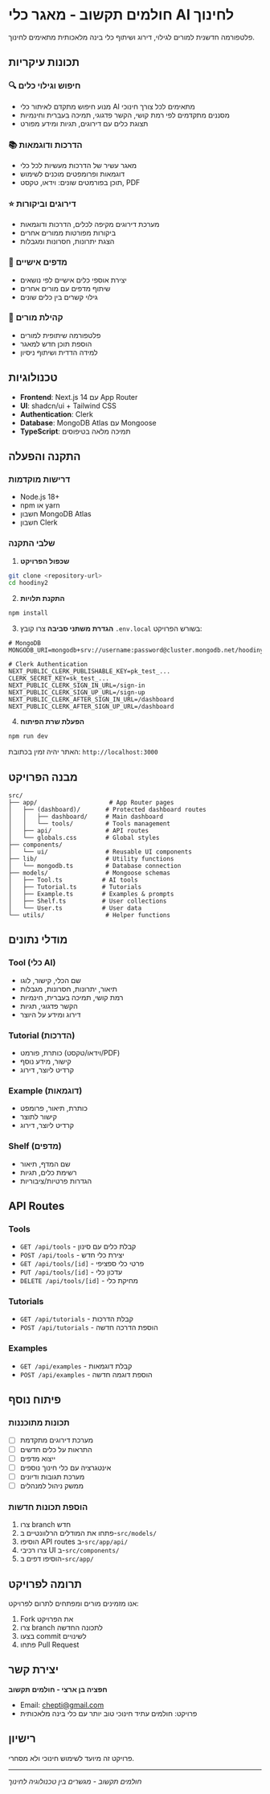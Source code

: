 # חולמים תקשוב - מאגר כלי AI לחינוך

פלטפורמה חדשנית למורים לגילוי, דירוג ושיתוף כלי בינה מלאכותית מתאימים לחינוך.

## תכונות עיקריות

### 🔍 חיפוש וגילוי כלים
- מנוע חיפוש מתקדם לאיתור כלי AI מתאימים לכל צורך חינוכי
- מסננים מתקדמים לפי רמת קושי, הקשר פדגוגי, תמיכה בעברית וחינמיות
- תצוגת כלים עם דירוגים, תגיות ומידע מפורט

### 📚 הדרכות ודוגמאות
- מאגר עשיר של הדרכות מעשיות לכל כלי
- דוגמאות ופרומפטים מוכנים לשימוש
- תוכן בפורמטים שונים: וידאו, טקסט, PDF

### ⭐ דירוגים וביקורות
- מערכת דירוגים מקיפה לכלים, הדרכות ודוגמאות
- ביקורות מפורטות ממורים אחרים
- הצגת יתרונות, חסרונות ומגבלות

### 📂 מדפים אישיים
- יצירת אוספי כלים אישיים לפי נושאים
- שיתוף מדפים עם מורים אחרים
- גילוי קשרים בין כלים שונים

### 👥 קהילת מורים
- פלטפורמה שיתופית למורים
- הוספת תוכן חדש למאגר
- למידה הדדית ושיתוף ניסיון

## טכנולוגיות

- **Frontend**: Next.js 14 עם App Router
- **UI**: shadcn/ui + Tailwind CSS
- **Authentication**: Clerk
- **Database**: MongoDB Atlas עם Mongoose
- **TypeScript**: תמיכה מלאה בטיפוסים

## התקנה והפעלה

### דרישות מוקדמות
- Node.js 18+ 
- npm או yarn
- חשבון MongoDB Atlas
- חשבון Clerk

### שלבי התקנה

1. **שכפול הפרויקט**
```bash
git clone <repository-url>
cd hoodiny2
```

2. **התקנת תלויות**
```bash
npm install
```

3. **הגדרת משתני סביבה**
צרו קובץ `.env.local` בשורש הפרויקט:

```env
# MongoDB
MONGODB_URI=mongodb+srv://username:password@cluster.mongodb.net/hoodiny2

# Clerk Authentication
NEXT_PUBLIC_CLERK_PUBLISHABLE_KEY=pk_test_...
CLERK_SECRET_KEY=sk_test_...
NEXT_PUBLIC_CLERK_SIGN_IN_URL=/sign-in
NEXT_PUBLIC_CLERK_SIGN_UP_URL=/sign-up
NEXT_PUBLIC_CLERK_AFTER_SIGN_IN_URL=/dashboard
NEXT_PUBLIC_CLERK_AFTER_SIGN_UP_URL=/dashboard
```

4. **הפעלת שרת הפיתוח**
```bash
npm run dev
```

האתר יהיה זמין בכתובת: `http://localhost:3000`

## מבנה הפרויקט

```
src/
├── app/                    # App Router pages
│   ├── (dashboard)/       # Protected dashboard routes
│   │   ├── dashboard/     # Main dashboard
│   │   └── tools/         # Tools management
│   ├── api/               # API routes
│   └── globals.css        # Global styles
├── components/
│   └── ui/                # Reusable UI components
├── lib/                   # Utility functions
│   └── mongodb.ts         # Database connection
├── models/                # Mongoose schemas
│   ├── Tool.ts           # AI tools
│   ├── Tutorial.ts       # Tutorials
│   ├── Example.ts        # Examples & prompts
│   ├── Shelf.ts          # User collections
│   └── User.ts           # User data
└── utils/                 # Helper functions
```

## מודלי נתונים

### Tool (כלי AI)
- שם הכלי, קישור, לוגו
- תיאור, יתרונות, חסרונות, מגבלות
- רמת קושי, תמיכה בעברית, חינמיות
- הקשר פדגוגי, תגיות
- דירוג ומידע על היוצר

### Tutorial (הדרכות)
- כותרת, פורמט (וידאו/טקסט/PDF)
- קישור, מידע נוסף
- קרדיט ליוצר, דירוג

### Example (דוגמאות)
- כותרת, תיאור, פרומפט
- קישור לתוצר
- קרדיט ליוצר, דירוג

### Shelf (מדפים)
- שם המדף, תיאור
- רשימת כלים, תגיות
- הגדרות פרטיות/ציבוריות

## API Routes

### Tools
- `GET /api/tools` - קבלת כלים עם סינון
- `POST /api/tools` - יצירת כלי חדש
- `GET /api/tools/[id]` - פרטי כלי ספציפי
- `PUT /api/tools/[id]` - עדכון כלי
- `DELETE /api/tools/[id]` - מחיקת כלי

### Tutorials
- `GET /api/tutorials` - קבלת הדרכות
- `POST /api/tutorials` - הוספת הדרכה חדשה

### Examples
- `GET /api/examples` - קבלת דוגמאות
- `POST /api/examples` - הוספת דוגמה חדשה

## פיתוח נוסף

### תכונות מתוכננות
- [ ] מערכת דירוגים מתקדמת
- [ ] התראות על כלים חדשים
- [ ] ייצוא מדפים
- [ ] אינטגרציה עם כלי חינוך נוספים
- [ ] מערכת תגובות ודיונים
- [ ] ממשק ניהול למנהלים

### הוספת תכונות חדשות
1. צרו branch חדש
2. פתחו את המודלים הרלוונטיים ב-`src/models/`
3. הוסיפו API routes ב-`src/app/api/`
4. צרו רכיבי UI ב-`src/components/`
5. הוסיפו דפים ב-`src/app/`

## תרומה לפרויקט

אנו מזמינים מורים ומפתחים לתרום לפרויקט:

1. Fork את הפרויקט
2. צרו branch לתכונה החדשה
3. בצעו commit לשינויים
4. פתחו Pull Request

## יצירת קשר

**חפציה בן ארצי - חולמים תקשוב**
- Email: chepti@gmail.com
- פרויקט: חולמים עתיד חינוכי טוב יותר עם כלי בינה מלאכותית

## רישיון

פרויקט זה מיועד לשימוש חינוכי ולא מסחרי.

---

*חולמים תקשוב - מגשרים בין טכנולוגיה לחינוך*


